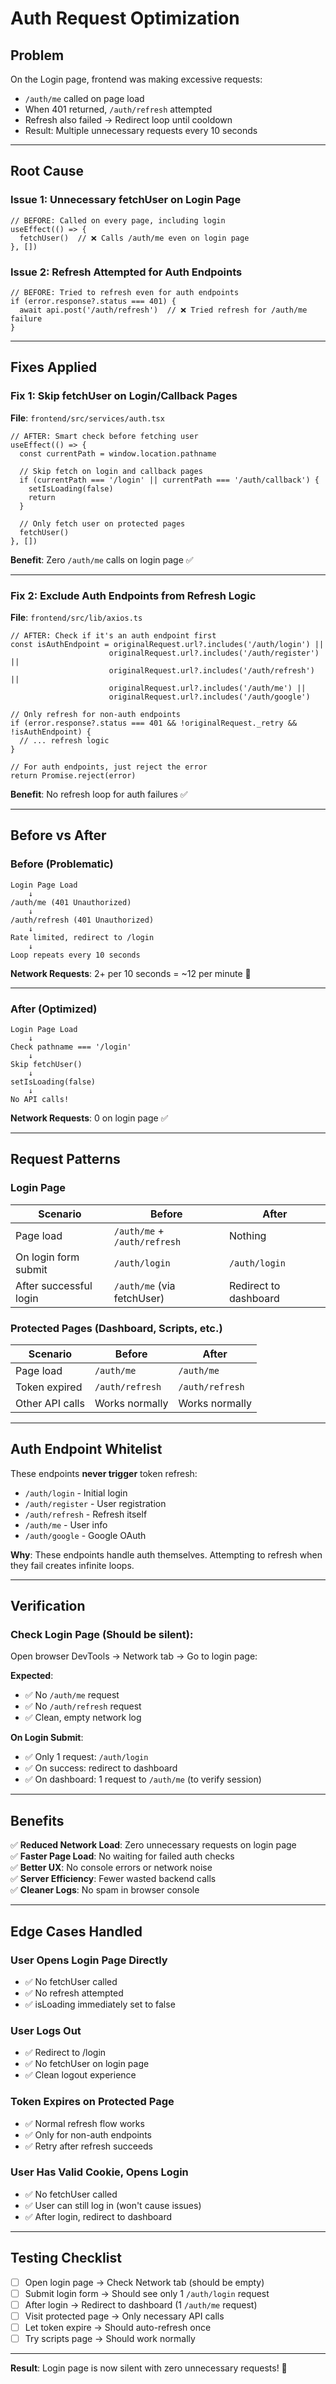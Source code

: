 # Auth Request Optimization

## Problem

On the Login page, frontend was making excessive requests:
- `/auth/me` called on page load
- When 401 returned, `/auth/refresh` attempted
- Refresh also failed → Redirect loop until cooldown
- Result: Multiple unnecessary requests every 10 seconds

---

## Root Cause

### Issue 1: Unnecessary fetchUser on Login Page
```tsx
// BEFORE: Called on every page, including login
useEffect(() => {
  fetchUser()  // ❌ Calls /auth/me even on login page
}, [])
```

### Issue 2: Refresh Attempted for Auth Endpoints
```tsx
// BEFORE: Tried to refresh even for auth endpoints
if (error.response?.status === 401) {
  await api.post('/auth/refresh')  // ❌ Tried refresh for /auth/me failure
}
```

---

## Fixes Applied

### Fix 1: Skip fetchUser on Login/Callback Pages

**File**: `frontend/src/services/auth.tsx`

```tsx
// AFTER: Smart check before fetching user
useEffect(() => {
  const currentPath = window.location.pathname
  
  // Skip fetch on login and callback pages
  if (currentPath === '/login' || currentPath === '/auth/callback') {
    setIsLoading(false)
    return
  }
  
  // Only fetch user on protected pages
  fetchUser()
}, [])
```

**Benefit**: Zero `/auth/me` calls on login page ✅

---

### Fix 2: Exclude Auth Endpoints from Refresh Logic

**File**: `frontend/src/lib/axios.ts`

```tsx
// AFTER: Check if it's an auth endpoint first
const isAuthEndpoint = originalRequest.url?.includes('/auth/login') ||
                      originalRequest.url?.includes('/auth/register') ||
                      originalRequest.url?.includes('/auth/refresh') ||
                      originalRequest.url?.includes('/auth/me') ||
                      originalRequest.url?.includes('/auth/google')

// Only refresh for non-auth endpoints
if (error.response?.status === 401 && !originalRequest._retry && !isAuthEndpoint) {
  // ... refresh logic
}

// For auth endpoints, just reject the error
return Promise.reject(error)
```

**Benefit**: No refresh loop for auth failures ✅

---

## Before vs After

### Before (Problematic)

```
Login Page Load
    ↓
/auth/me (401 Unauthorized)
    ↓
/auth/refresh (401 Unauthorized)
    ↓
Rate limited, redirect to /login
    ↓
Loop repeats every 10 seconds
```

**Network Requests**: 2+ per 10 seconds = ~12 per minute 🔴

---

### After (Optimized)

```
Login Page Load
    ↓
Check pathname === '/login'
    ↓
Skip fetchUser()
    ↓
setIsLoading(false)
    ↓
No API calls!
```

**Network Requests**: 0 on login page ✅

---

## Request Patterns

### Login Page

| Scenario | Before | After |
|----------|--------|-------|
| Page load | `/auth/me` + `/auth/refresh` | Nothing |
| On login form submit | `/auth/login` | `/auth/login` |
| After successful login | `/auth/me` (via fetchUser) | Redirect to dashboard |

### Protected Pages (Dashboard, Scripts, etc.)

| Scenario | Before | After |
|----------|--------|-------|
| Page load | `/auth/me` | `/auth/me` |
| Token expired | `/auth/refresh` | `/auth/refresh` |
| Other API calls | Works normally | Works normally |

---

## Auth Endpoint Whitelist

These endpoints **never trigger** token refresh:
- `/auth/login` - Initial login
- `/auth/register` - User registration
- `/auth/refresh` - Refresh itself
- `/auth/me` - User info
- `/auth/google` - Google OAuth

**Why**: These endpoints handle auth themselves. Attempting to refresh when they fail creates infinite loops.

---

## Verification

### Check Login Page (Should be silent):

Open browser DevTools → Network tab → Go to login page:

**Expected**: 
- ✅ No `/auth/me` request
- ✅ No `/auth/refresh` request
- ✅ Clean, empty network log

**On Login Submit**:
- ✅ Only 1 request: `/auth/login`
- ✅ On success: redirect to dashboard
- ✅ On dashboard: 1 request to `/auth/me` (to verify session)

---

## Benefits

✅ **Reduced Network Load**: Zero unnecessary requests on login page  
✅ **Faster Page Load**: No waiting for failed auth checks  
✅ **Better UX**: No console errors or network noise  
✅ **Server Efficiency**: Fewer wasted backend calls  
✅ **Cleaner Logs**: No spam in browser console  

---

## Edge Cases Handled

### User Opens Login Page Directly
- ✅ No fetchUser called
- ✅ No refresh attempted
- ✅ isLoading immediately set to false

### User Logs Out
- ✅ Redirect to /login
- ✅ No fetchUser on login page
- ✅ Clean logout experience

### Token Expires on Protected Page
- ✅ Normal refresh flow works
- ✅ Only for non-auth endpoints
- ✅ Retry after refresh succeeds

### User Has Valid Cookie, Opens Login
- ✅ No fetchUser called
- ✅ User can still log in (won't cause issues)
- ✅ After login, redirect to dashboard

---

## Testing Checklist

- [ ] Open login page → Check Network tab (should be empty)
- [ ] Submit login form → Should see only 1 `/auth/login` request
- [ ] After login → Redirect to dashboard (1 `/auth/me` request)
- [ ] Visit protected page → Only necessary API calls
- [ ] Let token expire → Should auto-refresh once
- [ ] Try scripts page → Should work normally

---

**Result**: Login page is now silent with zero unnecessary requests! 🎉

